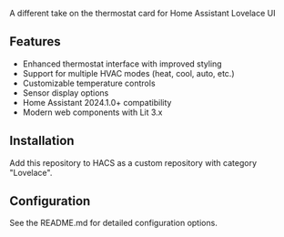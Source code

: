A different take on the thermostat card for Home Assistant Lovelace UI

## Features

- Enhanced thermostat interface with improved styling
- Support for multiple HVAC modes (heat, cool, auto, etc.)
- Customizable temperature controls
- Sensor display options
- Home Assistant 2024.1.0+ compatibility
- Modern web components with Lit 3.x

## Installation

Add this repository to HACS as a custom repository with category "Lovelace".

## Configuration

See the README.md for detailed configuration options.